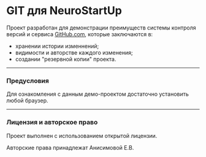 # GIT для NeuroStartUp

Проект разработан для демонстрации преимуществ системы контроля версий и сервиса [GitHub.com](www.github.com), которые заключаются в:

* хранении истории изменнений;
* видимости и авторстве каждого изменения;
* создании "резервной копии" проекта.

---

### Предусловия

Для ознакомления с данным демо-проектом достаточно установить любой браузер.

---

### Лицензия и авторское право

Проект выполнен с использованием открытой лицензии. 

Авторские права принадлежат Анисимовой Е.В.